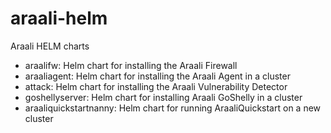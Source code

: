 # araali-helm

Araali HELM charts

- araalifw: Helm chart for installing the Araali Firewall
- araaliagent: Helm chart for installing the Araali Agent in a cluster
- attack: Helm chart for installing the Araali Vulnerability Detector
- goshellyserver: Helm chart for installing Araali GoShelly in a cluster
- araaliquickstartnanny: Helm chart for running AraaliQuickstart on a new cluster
